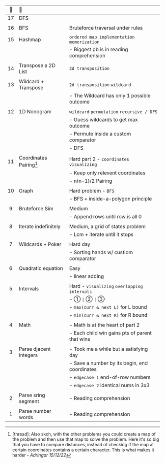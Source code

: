 :christmas_tree:|:santa:|<img src='https://deno.com/images/artwork/HypnoDeno.gif?__frsh_c=dad2' width='15px' /> 
:-: | :- | :-
17  | DFS                              | 
||
16  | BFS                              | Bruteforce traversal under rules
|| 
15  | Hashmap                          | `ordered map implementation` `memorization` 
||| - Biggest pb is in reading comprehension
||
14  | Transpose a 2D List              | `2d transposition` 
||
13  | Wildcard + Transpose             | `2d transposition` `wildcard` 
||| - The Wildcard has only 1 possible outcome
||
12  | 1D Nonogram                      | `wildcard`  `permutation` `recursive / DFS`
||| - Guess wildcards to get max outcome
||| - Permute inside a custom comparator
||| - DFS 
||
11  | Coordinates Pairing[^Grid]              | Hard part 2 - `coordinates` `visualizing`
||| - Keep only relevent coordinates 
||| - n(n-1)/2 Pairing
||
10  | Graph                            | Hard problem - `BFS` 
||| - BFS + inside-a-polygon principle 
||
9   | Bruteforce Sim                   | Medium
||| - Append rows until row is all 0
||
8   | Iterate indefinitely             | Medium, a grid of states problem
||| - Lcm + iterate until it stops 
||
7   | Wildcards + Poker                | Hard day 
||| - Sorting hands w/ custiom comparator
||
6   | Quadratic equation               | Easy
||| - linear adding 
||
5   | Intervals                        | Hard - `visualizing` `overlapping intervals`
||| - ① `\|` ② `\|` ③ 
||| - `max(curr & next L)` for L bound 
||| - `min(curr & next R)` for R bound 
||
4   | Math                             | - Math is at the heart of part 2
||| - Each child win gains pts of parent that wins 
||
3   | Parse djacent integers           | - Took me a while but a satisfying day 
||| - Save a number by its begin, end coordinates
||| - `edgecase 1` end-of-row numbers
||| - `edgecase 2` identical nums in 3x3
||
2   | Parse sring segment              | - Reading comprehension  
||
1   | Parse number words               | - Reading comprehension  

<!------------ FOOTNOTE ------------>

[^Grid]:
    [thread]: Also skoh, with the other problems you could create a map of the problem and then use that map to solve the problem. Here it's so big that you have to compare distances, instead of checking if the map at certain coordinates contains a certain character. This is what makes it harder - _Adringar 15/12/22_

<!-- ![](https://i.imgur.com/xbrhMMC.png) -->

